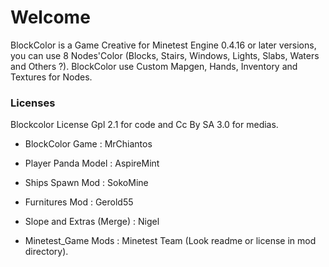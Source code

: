 # Welcome

BlockColor is a Game Creative for Minetest Engine 0.4.16 or later versions, you can use 8 Nodes'Color (Blocks, Stairs, Windows, Lights, Slabs, Waters and Others ?). BlockColor use Custom Mapgen, Hands, Inventory and Textures for Nodes.


### Licenses

Blockcolor License Gpl 2.1 for code and Cc By SA 3.0 for medias.

* BlockColor Game : MrChiantos 

* Player Panda Model : AspireMint
* Ships Spawn Mod : SokoMine
* Furnitures Mod : Gerold55
* Slope and Extras (Merge) : Nigel 

* Minetest_Game Mods :  Minetest Team (Look readme or license in mod directory).
